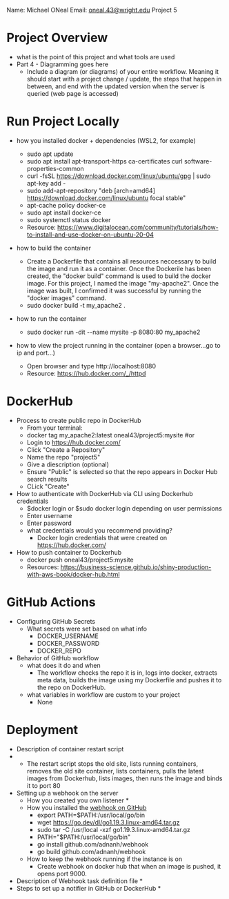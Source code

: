Name: Michael ONeal
Email: oneal.43@wright.edu
Project 5

# Project Overview

- what is the point of this project and what tools are used
- Part 4 - Diagramming goes here
  - Include a diagram (or diagrams) of your entire workflow. Meaning it should start with a project change / update, the steps that happen in between, and end with the updated version when the server is queried (web page is accessed)

# Run Project Locally

- how you installed docker + dependencies (WSL2, for example)
  * sudo apt update
  * sudo apt install apt-transport-https ca-certificates curl software-properties-common
  * curl -fsSL https://download.docker.com/linux/ubuntu/gpg | sudo apt-key add -
  * sudo add-apt-repository "deb [arch=amd64] https://download.docker.com/linux/ubuntu focal stable"
  * apt-cache policy docker-ce
  * sudo apt install docker-ce
  * sudo systemctl status docker
  * Resource: https://www.digitalocean.com/community/tutorials/how-to-install-and-use-docker-on-ubuntu-20-04

- how to build the container
  * Create a Dockerfile that contains all resources neccessary to build the image and run it as a container. Once the Dockerile has been created, the "docker build" command is used to build the docker image. For this project, I named the image "my-apache2". Once the image was built, I confirmed it was successful by running the "docker images" command.
  * sudo docker build -t my_apache2 .
- how to run the container
  * sudo docker run -dit --name mysite -p 8080:80 my_apache2
- how to view the project running in the container (open a browser...go to ip and port...)
  * Open browser and type http://localhost:8080 
  * Resource: https://hub.docker.com/_/httpd
# DockerHub

- Process to create public repo in DockerHub
  * From your terminal:
  * docker tag my_apache2:latest oneal43/project5:mysite
  #or
  * Login to https://hub.docker.com/
  * Click "Create a Repository"
  * Name the repo "project5"
  * Give a diescription (optional)
  * Ensure "Public" is selected so that the repo appears in Docker Hub search results
  * CLick "Create"
- How to authenticate with DockerHub via CLI using Dockerhub credentials
  * $docker login or $sudo docker login depending on user permissions
  * Enter username
  * Enter password
  - what credentials would you recommend providing?
    * Docker login credentials that were created on https://hub.docker.com/
- How to push container to Dockerhub
  * docker push oneal43/project5:mysite
  * Resources: https://business-science.github.io/shiny-production-with-aws-book/docker-hub.html
# GitHub Actions

- Configuring GitHub Secrets
  - What secrets were set based on what info
    * DOCKER_USERNAME
    * DOCKER_PASSWORD
    * DOCKER_REPO
- Behavior of GitHub workflow
  - what does it do and when
    * The workflow checks the repo it is in, logs into docker, extracts meta data, builds the image using my Dockerfile and pushes it to the repo on DockerHub.
  - what variables in workflow are custom to your project
    * None

# Deployment

- Description of container restart script
-   * The restart script stops the old site, lists running containers, removes the old site container, lists containers, pulls the latest images from Dockerhub, lists images, then runs the image and binds it to port 80
- Setting up a webhook on the server
  - How you created you own listener
     *
  - How you installed the [webhook on GitHub](https://github.com/adnanh/webhook)
     * export PATH=$PATH:/usr/local/go/bin
     * wget https://go.dev/dl/go1.19.3.linux-amd64.tar.gz
     * sudo tar -C /usr/local -xzf go1.19.3.linux-amd64.tar.gz
     * PATH="$PATH:/usr/local/go/bin"
     * go install github.com/adnanh/webhook
     * go build github.com/adnanh/webhook
  - How to keep the webhook running if the instance is on
     * Create webhook on docker hub that when an image is pushed, it opens port 9000.
- Description of Webhook task definition file
   * 
- Steps to set up a notifier in GitHub or DockerHub
   *

